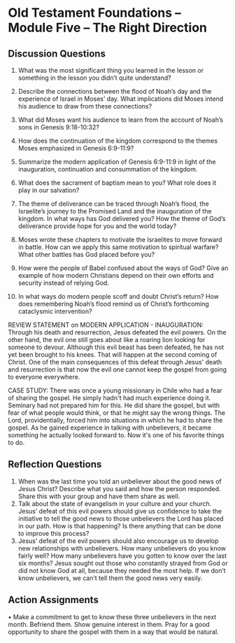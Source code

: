 # Old Testament Foundations – Module Five – The Right Direction
## Discussion Questions 

1.	What was the most significant thing you learned in the lesson or something in the lesson you didn’t quite understand?


2.	Describe the connections between the flood of Noah’s day and the experience of Israel in Moses’ day. What implications did Moses intend his audience to draw from these connections?


3.	What did Moses want his audience to learn from the account of Noah’s sons in Genesis 9:18-10:32?


4.	How does the continuation of the kingdom correspond to the themes Moses emphasized in Genesis 6:9-11:9?


5.	Summarize the modern application of Genesis 6:9-11:9 in light of the inauguration, continuation and consummation of the kingdom.


6.	What does the sacrament of baptism mean to you? What role does it play in our salvation?


7.	The theme of deliverance can be traced through Noah’s flood, the Israelite’s journey to the Promised Land and the inauguration of the kingdom. In what ways has God delivered you? How the theme of God’s deliverance provide hope for you and the world today? 


8.	Moses wrote these chapters to motivate the Israelites to move forward in battle. How can we apply this same motivation to spiritual warfare? What other battles has God placed before you? 


9.	How were the people of Babel confused about the ways of God? Give an example of how modern Christians depend on their own efforts and security instead of relying God.


10.	In what ways do modern people scoff and doubt Christ’s return? How does remembering Noah’s flood remind us of Christ’s forthcoming cataclysmic intervention?
 
REVIEW STATEMENT on MODERN APPLICATION - INAUGURATION: Through his death and resurrection, Jesus defeated the evil powers. On the other hand, the evil one still goes about like a roaring lion looking for someone to devour. Although this evil beast has been defeated, he has not yet been brought to his knees. That will happen at the second coming of Christ. One of the main consequences of this defeat through Jesus' death and resurrection is that now the evil one cannot keep the gospel from going to everyone everywhere.

CASE STUDY: There was once a young missionary in Chile who had a fear of sharing the gospel. He simply hadn't had much experience doing it. Seminary had not prepared him for this. He did share the gospel, but with fear of what people would think, or that he might say the wrong things. The Lord, providentially, forced him into situations in which he had to share the gospel. As he gained experience in talking with unbelievers, it became something he actually looked forward to. Now it's one of his favorite things to do.
## Reflection Questions 	
1.	When was the last time you told an unbeliever about the good news of Jesus Christ? Describe what you said and how the person responded. Share this with your group and have them share as well. 
2.	Talk about the state of evangelism in your culture and your church. Jesus’ defeat of this evil powers should give us confidence to take the initiative to tell the good news to those unbelievers the Lord has placed in our path. How is that happening? Is there anything that can be done to improve this process? 
3.	Jesus’ defeat of the evil powers should also encourage us to develop new relationships with unbelievers. How many unbelievers do you know fairly well? How many unbelievers have you gotten to know over the last six months? Jesus sought out those who constantly strayed from God or did not know God at all, because they needed the most help. If we don’t know unbelievers, we can’t tell them the good news very easily. 
## Action Assignments
•	Make a commitment to get to know these three unbelievers in the next month. Befriend them. Show genuine interest in them. Pray for a good opportunity to share the gospel with them in a way that would be natural. 

